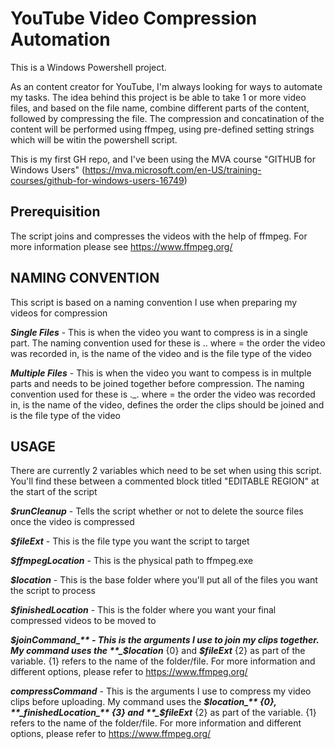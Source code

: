 # YouTube Video Compression Automation

This is a Windows Powershell project. 

As an content creator for YouTube, I'm always looking for ways to automate my tasks. The idea behind this project is be able to take 1 or more video files, and based on the file name, combine different parts of the content, followed by compressing the file. The compression and concatination of the content will be performed using ffmpeg, using pre-defined setting strings which will be witin the powershell script.

This is my first GH repo, and I've been using the MVA course "GITHUB for Windows Users" (https://mva.microsoft.com/en-US/training-courses/github-for-windows-users-16749)

## Prerequisition

The script joins and compresses the videos with the help of ffmpeg. For more information please see https://www.ffmpeg.org/

## NAMING CONVENTION

This script is based on a naming convention I use when preparing my videos for compression

**_Single Files_** - This is when the video you want to compress is in a single part. The naming convention used for these is <number>.<filename>.<extension> where <number> = the order the video was recorded in, <filename> is the name of the video and <extension> is the file type of the video
  
**_Multiple Files_** - This is when the video you want to compess is in multple parts and needs to be joined together before compression. The naming convention used for these is <number>.<filename>_<partNumber>.<extension> where <number> = the order the video was recorded in, <filename> is the name of the video, <partNumber> defines the order the clips should be joined and <extension> is the file type of the video 

## USAGE

There are currently 2 variables which need to be set when using this script. You'll find these between a commented block titled "EDITABLE REGION" at the start of the script

**_$runCleanup_** - Tells the script whether or not to delete the source files once the video is compressed

**_$fileExt_** - This is the file type you want the script to target

**_$ffmpegLocation_** - This is the physical path to ffmpeg.exe

**_$location_** - This is the base folder where you'll put all of the files you want the script to process

**_$finishedLocation_** - This is the folder where you want your final compressed videos to be moved to

**_$joinCommand_** - This is the arguments I use to join my clips together. My command uses the **_$location_** {0} and **_$fileExt_** {2} as part of the variable.  {1} refers to the name of the folder/file. For more information and different options, please refer to https://www.ffmpeg.org/

**_compressCommand_** - This is the arguments I use to compress my video clips before uploading. My command uses the **_$location_** {0}, **_finishedLocation_** {3} and **_$fileExt_** {2} as part of the variable.  {1} refers to the name of the folder/file. For more information and different options, please refer to https://www.ffmpeg.org/
